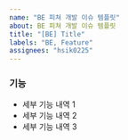 ```yaml
---
name: "BE 피쳐 개발 이슈 템플릿"
about: BE 피쳐 개발 이슈 템플릿
title: "[BE] Title"
labels: "BE, Feature"
assignees: "hsik0225"
---
```


### 기능

- 세부 기능 내역 1
- 세부 기능 내역 2
- 세부 기능 내역 3

